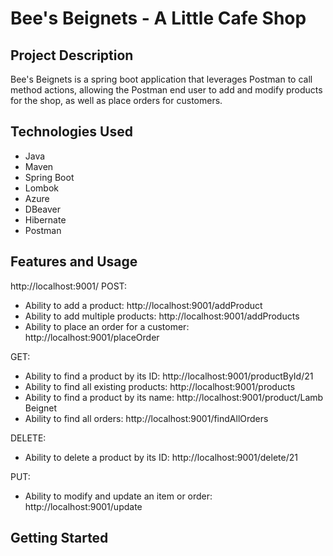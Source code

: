# Bee's Beignets - A Little Cafe Shop
## Project Description
Bee's Beignets is a spring boot application that leverages Postman to call method actions, allowing the Postman end user to add and modify products for the shop, as well as place orders for customers. 
## Technologies Used
* Java
* Maven
* Spring Boot
* Lombok
* Azure
* DBeaver
* Hibernate
* Postman
## Features and Usage
http://localhost:9001/
POST:
* Ability to add a product: http://localhost:9001/addProduct
* Ability to add multiple products: http://localhost:9001/addProducts
* Ability to place an order for a customer: http://localhost:9001/placeOrder

GET:
* Ability to find a product by its ID: http://localhost:9001/productById/21
* Ability to find all existing products: http://localhost:9001/products
* Ability to find a product by its name: http://localhost:9001/product/Lamb Beignet
* Ability to find all orders: http://localhost:9001/findAllOrders

DELETE:
* Ability to delete a product by its ID: http://localhost:9001/delete/21

PUT:
* Ability to modify and update an item or order: http://localhost:9001/update
## Getting Started

